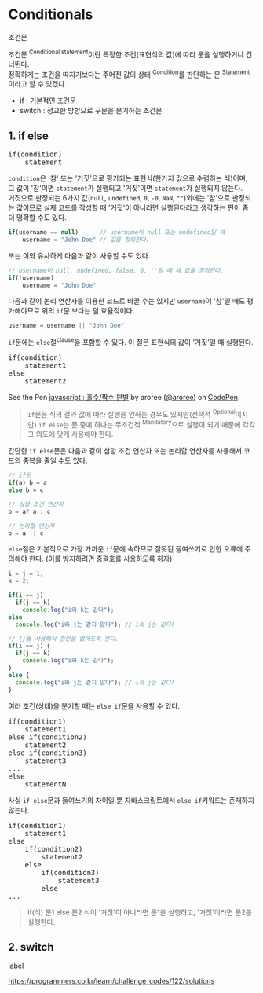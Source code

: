 # Conditionals

<p class="sub-title">조건문</p>

조건문 <sup>Conditional statement</sup>이란 특정한 조건(표현식의 값)에 따라 문을 실행하거나 건너뛴다.  
정확하게는 조건을 따지기보다는 주어진 값의 상태 <sup>Condition</sup>를 판단하는 문 <sup>Statement</sup>이라고 할 수 있겠다. 


* if : 기본적인 조건문
* switch : 정교한 방향으로 구문을 분기하는 조건문

## 1. if else

<pre class="syntax">
if(condition)
    statement
</pre>

`condition`은 '참' 또는 '거짓'으로 평가되는 표현식(한가지 값으로 수렴하는 식)이며, 그 값이 '참'이면 `statement`가 실행되고 '거짓'이면 `statement`가 실행되지 않는다.  
거짓으로 판정되는 6가지 값(`null`, `undefined`, `0`, `-0`, `NaN`, `""`)외에는 '참'으로 판정되는 값이므로 실제 코드를 작성할 때 '거짓'이 아니라면 실행된다라고 생각하는 편이 좀 더 명확할 수도 있다. 

```js
if(username == null)      // username이 null 또는 undefined일 때
	username = "John Doe" // 값을 정의한다.
```

또는 이와 유사하게 다음과 같이 사용할 수도 있다.

```js
// username이 null, undefined, false, 0, ''일 때 새 값을 정의한다.
if(!username)
	username = "John Doe"
```

다음과 같이 논리 연산자를 이용한 코드로 바꿀 수는 있지만 `username`이 '참'일 때도 평가해야므로 위의 `if`문 보다는 덜 효율적이다.

```js
username = username || "John Doe"
```

`if`문에는 `else`절<sup>clause</sup>을 포함할 수 있다. 이 절은 표현식의 값이 '거짓'일 때 실행된다.

<pre class="syntax">
if(condition)
    statement1
else
    statement2
</pre>

<p data-height="220" data-theme-id="32424" data-slug-hash="aYzZLV" data-default-tab="js,result" data-user="aroree" data-embed-version="2" data-pen-title="javascript : 홀수/짝수 판별" class="codepen">See the Pen <a href="https://codepen.io/aroree/pen/aYzZLV/">javascript : 홀수/짝수 판별</a> by aroree (<a href="https://codepen.io/aroree">@aroree</a>) on <a href="https://codepen.io">CodePen</a>.</p>
<script async src="https://static.codepen.io/assets/embed/ei.js"></script>

> `if`문은 식의 결과 값에 따라 실행을 안하는 경우도 있지만(선택적 <sup>Optional</sup>이지만) `if else`는 문 중에 하나는 무조건적 <sup>Mandatory</sup>으로 실행이 되기 때문에 각각 그 의도에 맞게 사용해야 한다. 

간단한 `if else`문은 다음과 같이 삼항 조건 연산자 또는 논리합 연산자를 사용해서 코드의 중복을 줄일 수도 있다. 

```js
// if문
if(a) b = a
else b = c

// 삼항 조건 연산자
b = a? a : c

// 논리합 연산자
b = a || c
```

`else`절은 기본적으로 가장 가까운 `if`문에 속하므로 잘못된 들여쓰기로 인한 오류에 주의해야 한다. (이를 방지하려면 중괄호를 사용하도록 하자)

```js
i = j = 1;
k = 2;

if(i == j)
  if(j == k)
    console.log("i와 k는 같다");
else
  console.log("i와 j는 같지 않다"); // i와 j는 같다!

// {}를 사용해서 혼란을 없애도록 한다.
if(i == j) {
  if(j == k)
    console.log("i와 k는 같다");
}
else {
  console.log("i와 j는 같지 않다"); // i와 j는 같다!
}
```

여러 조건(상태)을 분기할 때는 `else if`문을 사용할 수 있다.

<pre class="syntax">
if(condition1)
    statement1
else if(condition2)
    statement2
else if(condition3)
    statement3
...
else
    statementN
</pre>

사실 `if else`문과 들여쓰기의 차이일 뿐 자바스크립트에서 `else if`키워드는 존재하지 않는다.

<pre class="syntax">
if(condition1)
    statement1
else
    if(condition2)
        statement2
    else
        if(condition3)
            statement3
        else    
...
</pre>



> if(식) 문1 else 문2
> 식이 '거짓'이 아니라면 문1을 실행하고, '거짓'이라면 문2를 실행한다. 







## 2. switch


label 


https://programmers.co.kr/learn/challenge_codes/122/solutions